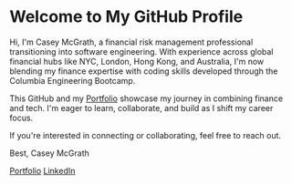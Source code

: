 # Welcome to My GitHub Profile

Hi, I'm Casey McGrath, a financial risk management professional transitioning into software engineering. With experience across global financial hubs like NYC, London, Hong Kong, and Australia, I'm now blending my finance expertise with coding skills developed through the Columbia Engineering Bootcamp.

This GitHub and my [Portfolio](http://www.riskthatbiscuit.com) showcase my journey in combining finance and tech. I'm eager to learn, collaborate, and build as I shift my career focus.

If you're interested in connecting or collaborating, feel free to reach out.

Best,
Casey McGrath

[Portfolio](http://www.riskthatbiscuit.com)
[LinkedIn](https://www.linkedin.com/in/caseybmcgrath)
